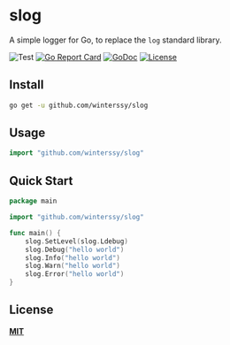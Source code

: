 # slog

A simple logger for Go, to replace the `log` standard library.

![Test](https://img.shields.io/github/workflow/status/winterssy/slog/Test/master?label=Test&logo=appveyor) [![Go Report Card](https://goreportcard.com/badge/github.com/winterssy/slog)](https://goreportcard.com/report/github.com/winterssy/slog) [![GoDoc](https://godoc.org/github.com/winterssy/slog?status.svg)](https://godoc.org/github.com/winterssy/slog) [![License](https://img.shields.io/github/license/winterssy/slog.svg)](LICENSE)

## Install

```sh
go get -u github.com/winterssy/slog
```

## Usage
```go
import "github.com/winterssy/slog"
```

## Quick Start
```go
package main

import "github.com/winterssy/slog"

func main() {
	slog.SetLevel(slog.Ldebug)
	slog.Debug("hello world")
	slog.Info("hello world")
	slog.Warn("hello world")
	slog.Error("hello world")
}
```

## License

**[MIT](LICENSE)**
